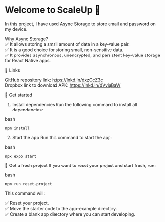 # Welcome to ScaleUp 👋   

In this project, I have used Async Storage to store email and password on my device.

Why Async Storage?   
✅ It allows storing a small amount of data in a key-value pair.  
✅ It is a good choice for storing small, non-sensitive data.  
✅ It provides asynchronous, unencrypted, and persistent key-value storage for React Native apps.  

🔗 Links  

GitHub repository link: https://lnkd.in/dxzCcZ3c  
Dropbox link to download APK: https://lnkd.in/dVvigBaW  

🚀 Get started

1. Install dependencies
Run the following command to install all dependencies:

bash
```
npm install
```
2. Start the app
Run this command to start the app:

bash
```
npx expo start
```
📂 Get a fresh project
If you want to reset your project and start fresh, run:

bash
```
npm run reset-project
```
This command will:

✅ Reset your project.  
✅ Move the starter code to the app-example directory.  
✅ Create a blank app directory where you can start developing.

